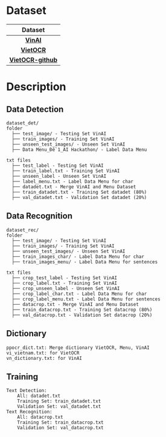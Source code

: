 # Dataset

| Dataset |
| :-: | 
| [**VinAI**](https://github.com/VinAIResearch/dict-guided#dataset) | 
| [**VietOCR**](https://github.com/pbcquoc/vietocr) | 
| [**VietOCR-github**](https://github.com/dotrannhattuong/datasetOCR) |



# Description

## Data Detection
```
dataset_det/
folder
  ├── test_image/ - Testing Set VinAI
  ├── train_images/ - Training Set VinAI
  ├── unseen_test_images/ - Unseen Set VinAI
  ├── Data Menu_Đề 1_AI Hackathon/ - Label Data Menu
  
txt files
  ├── test_label - Testing Set VinAI
  ├── train_label.txt - Training Set VinAI
  ├── unseen_label - Unseen Set VinAI        
  ├── label_menu.txt - Label Data Menu for char
  ├── datadet.txt - Merge VinAI and Menu Dataset
  ├── train_datadet.txt - Training Set datadet (80%)
  ├── val_datadet.txt - Validation Set datadet (20%)
```

## Data Recognition
```
dataset_rec/
folder
  ├── test_image/ - Testing Set VinAI
  ├── train_images/ - Training Set VinAI
  ├── unseen_test_images/ - Unseen Set VinAI
  ├── train_images_char/ - Label Data Menu for char
  ├── train_images_menu/ - Label Data Menu for sentences
  
txt files
  ├── crop_test_label - Testing Set VinAI
  ├── crop_label.txt - Training Set VinAI
  ├── crop_unseen_label - Unseen Set VinAI        
  ├── crop_label_char.txt - Label Data Menu for char
  ├── crop_label_menu.txt - Label Data Menu for sentences
  ├── datacrop.txt - Merge VinAI and Menu Dataset
  ├── train_datacrop.txt - Training Set datacrop (80%)
  ├── val_datacrop.txt - Validation Set datacrop (20%)
```

## Dictionary
```
ppocr_dict.txt: Merge dictionary VietOCR, Menu, VinAI
vi_vietnam.txt: for VietOCR
vn_dictionary.txt: for VinAI
```

## Training
```
Text Detection:
    All: datadet.txt
    Training Set: train_datadet.txt
    Validation Set: val_datadet.txt
Text Recognition:
    All: datacrop.txt
    Training Set: train_datacrop.txt
    Validation Set: val_datacrop.txt
```